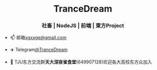 <h1 align="center">TranceDream</h1>
<h3 align="center">社畜 | NodeJS | 前端 | 東方Project</h3>

- 📫 邮箱[xgxxge@gmail.com](mailto:xgxxge@gmail.com)

- ✈️ Telegram[@TranceDream](https://t.me/TranceDream)

- 🍙 TJU东方交流群**天大深夜雀食堂**(649907128)欢迎各大高校东方众加入
